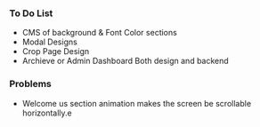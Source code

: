 ### To Do List
- CMS of background & Font Color sections
- Modal Designs 
- Crop Page Design
- Archieve or Admin Dashboard Both design and backend

### Problems
- Welcome us section animation makes the screen be scrollable horizontally.e


